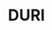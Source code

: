 ---
lastmod: '2025-04-06T06:05:20+00:00'
latitude: -31.17375
layout: suburb
longitude: 150.729574
postcode: '2344'
state: NSW
title: DURI
url: /nsw/duri/
---